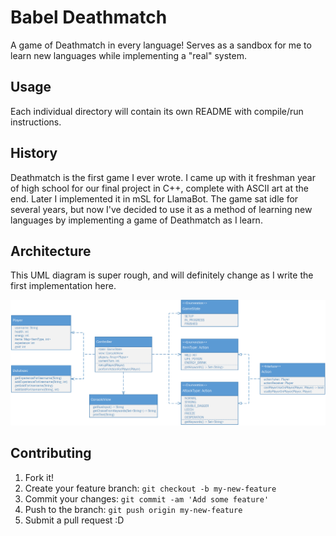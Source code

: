 # Babel Deathmatch

A game of Deathmatch in every language! Serves as a sandbox for me to learn new languages while implementing a "real" system.

## Usage

Each individual directory will contain its own README with compile/run instructions.

## History

Deathmatch is the first game I ever wrote. I came up with it freshman year of high school for our final project in C++, complete with ASCII art at the end. Later I implemented it in mSL for LlamaBot. The game sat idle for several years, but now I've decided to use it as a method of learning new languages by implementing a game of Deathmatch as I learn.

## Architecture

This UML diagram is super rough, and will definitely change as I write the first implementation here.

![Current UML diagram for Babel Deathmatch](/docs/dm-uml-0.png "Current UML diagram for Babel Deathmatch")

## Contributing

1. Fork it!
2. Create your feature branch: `git checkout -b my-new-feature`
3. Commit your changes: `git commit -am 'Add some feature'`
4. Push to the branch: `git push origin my-new-feature`
5. Submit a pull request :D
